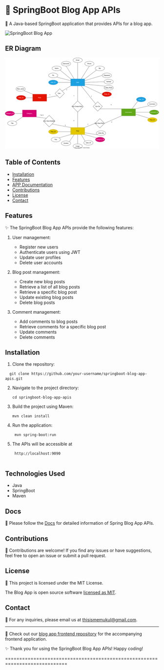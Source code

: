 # 🌱 SpringBoot Blog App APIs

🌟 A Java-based SpringBoot application that provides APIs for a blog app.

![SpringBoot Blog App](images/blog-app.png)

## ER Diagram
![SVG Image](ER_Diagram/BlogAppER.svg)

## Table of Contents

- [Installation](#installation)
- [Features](#features)
- [APP Documentation](#docs)
- [Contributions](#contributions)
- [License](#license)
- [Contact](#contact)

## Features

✨ The SpringBoot Blog App APIs provide the following features:

1. User management:
   - Register new users
   - Authenticate users using JWT
   - Update user profiles
   - Delete user accounts

2. Blog post management:
   - Create new blog posts
   - Retrieve a list of all blog posts
   - Retrieve a specific blog post
   - Update existing blog posts
   - Delete blog posts

3. Comment management:
   - Add comments to blog posts
   - Retrieve comments for a specific blog post
   - Update comments
   - Delete comments

## Installation

1. Clone the repository:

```
  git clone https://github.com/your-username/springboot-blog-app-apis.git
```

2. Navigate to the project directory:

   ```shell
   cd springboot-blog-app-apis
   
3. Build the project using Maven:

   ```shell
   mvn clean install

4. Run the application:

   ```shell
    mvn spring-boot:run
5. The APIs will be accessible at 

   ```shell
    http://localhost:9090


## Technologies Used

- Java
- SpringBoot
- Maven


## Docs

📝 Please follow the [Docs](Docs/Steps.md) for detailed information of Spring Blog App APIs.


## Contributions

🤝 Contributions are welcome! If you find any issues or have suggestions, feel free to open an issue or submit a pull request.

## License

📜 This project is licensed under the MIT License.

The Blog App is open source software [licensed as MIT][mlh-license].

[mlh-license]: LICENSE.md


## Contact

📧 For any inquiries, please email us at thisismemukul@gmail.com.

---

🔗 Check out our [blog app frontend repository](https://github.com/thisismemukul/springboot-blog-app-frontend) for the accompanying frontend application.

✨ Thank you for using the SpringBoot Blog App APIs! Happy coding!


============================================================================
